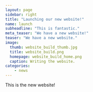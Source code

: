 ```yaml
---
layout: page
sidebar: right
title: "Launching our new website!"
name: launch
subheadline: "This is fantastic."
meta_teaser: "We have a new website!"
teaser: "We have a new website."
image:
  thumb: website_build_thumb.jpg
  title: website_build.png
  homepage: website_build_home.png
  caption: Writing the website.
categories:
    - news
---
```


This is the new website!


